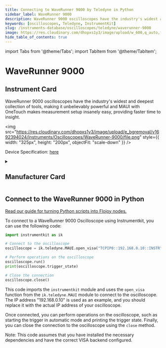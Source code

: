 ```yaml
---
title: Connecting to WaveRunner 9000 by Teledyne in Python
sidebar_label: WaveRunner 9000
description: WaveRunner 9000 oscilloscopes have the industry's widest and deepest collection of tools, making it unbelievably powerful and MAUI with OneTouch makes measurement setup insanely easy, providing faster time to insight.
keywords: [oscilloscopes, Teledyne, InstrumentKit]
slug: /instruments-database/oscilloscopes/teledyne/waverunner-9000
image: https://res.cloudinary.com/dhopxs1y3/image/upload/w_600,q_auto,f_auto/e_bgremoval/v1692394024/Instruments/Oscilloscopes/WaveRunner-9000/file.jpg
hide_table_of_contents: true
---
```


import Tabs from '@theme/Tabs';
import TabItem from '@theme/TabItem';

# WaveRunner 9000

## Instrument Card

<div className="flex">

<div>

WaveRunner 9000 oscilloscopes have the industry's widest and deepest collection of tools, making it unbelievably powerful and MAUI with OneTouch makes measurement setup insanely easy, providing faster time to insight.

</div>

<img src="https://res.cloudinary.com/dhopxs1y3/image/upload/e_bgremoval/v1692394024/Instruments/Oscilloscopes/WaveRunner-9000/file.png" style={{ width: "325px", height: "200px", objectFit: "scale-down" }} />

</div>

<div className="flex text-center">

<p>Device Specification: <a target="\_blank" href="https://cdn.teledynelecroy.com/files/pdf/waverunner9000-datasheet.pdf">here</a></p>

</div>

<details style={{ marginTop: "15px"}}>
<summary><h2>Manufacturer Card</h2></summary>

<img src="https://res.cloudinary.com/dhopxs1y3/image/upload/v1692812958/Instruments/Vendor%20Logos/Teledyne_technologies.png" style={{ width: "100%", height: "170px",objectFit: "scale-down" }} />

Teledyne LeCroy is an American manufacturer of oscilloscopes, protocol analyzers and other test equipment. LeCroy is now a subsidiary of Teledyne Technologies.

<ul>
  <li>Headquarters: USA</li>
  <li>Yearly Revenue (millions, USD): 5458.6</li>
  <li>Vendor Website: <a href="https://www.teledynelecroy.com/">here</a></li>
</ul>
</details>

## Connect to the WaveRunner 9000 in Python

[Read our guide for turning Python scripts into Flojoy nodes.](https://docs.flojoy.ai/custom-nodes/creating-custom-node/)
<Tabs>
<TabItem value="InstrumentKit" label="InstrumentKit">

To connect to a WaveRunner 9000 Oscilloscope using Instrumentkit, you can use the following code:

```python
import instrumentkit as ik

# Connect to the oscilloscope
oscilloscope = ik.teledyne.MAUI.open_visa("TCPIP0::192.168.0.10::INSTR")

# Perform operations on the oscilloscope
oscilloscope.run()
print(oscilloscope.trigger_state)

# Close the connection
oscilloscope.close()
```

This code imports the `instrumentkit` module and uses the `open_visa` function from the `ik.teledyne.MAUI` module to connect to the oscilloscope. The IP address "192.168.0.10" is used as an example, and you should replace it with the actual IP address of your oscilloscope.

Once connected, you can perform operations on the oscilloscope, such as starting the trigger in automatic mode and printing the trigger state. Finally, you can close the connection to the oscilloscope using the `close` method.

Note: This code assumes that you have installed the necessary dependencies and have the correct VISA backend configured.

</TabItem>
</Tabs>